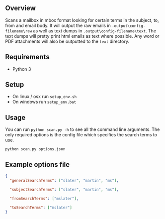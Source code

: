 ## Overview

Scans a mailbox in mbox format looking for certain terms in the subject, to, from and email body. It will output the raw emails in `.output\config-filename\raw` as well as text dumps in `.output\config-filename\text`. The text dumps will pretty print html emails as text where possible. Any word or PDF attachments will also be outputted to the `text` directory.

## Requirements

- Python 3

## Setup

- On linux / osx run `setup_env.sh`
- On windows run `setup_env.bat`

## Usage

You can run `python scan.py -h` to see all the command line arguments. The only required options is the config file which specifies the search terms to use.

```
python scan.py options.json
```

## Example options file

```json
{
  "generalSearchTerms": ["slater", "martin", "ms"],

  "subjectSearchTerms": ["slater", "martin", "ms"],

  "fromSearchTerms": ["mslater"],

  "toSearchTerms": ["mslater"]
}
```

